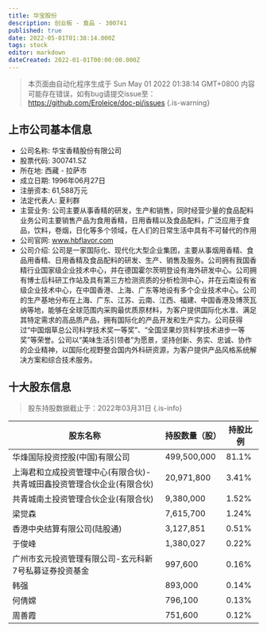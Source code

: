 ```yaml
---
title: 华宝股份
description: 创业板 - 食品 - 300741
published: true
date: 2022-05-01T01:38:14.000Z
tags: stock
editor: markdown
dateCreated: 2022-01-01T00:00:00.000Z
---
```


> 本页面由自动化程序生成于 Sun May 01 2022 01:38:14 GMT+0800
> 内容可能存在错误，如有bug请提交issue至：https://github.com/Eroleice/doc-pi/issues
{.is-warning}

## 上市公司基本信息
- 公司名称: 华宝香精股份有限公司
- 股票代码: 300741.SZ
- 所在地: 西藏 - 拉萨市
- 成立日期: 1996年06月27日
- 注册资本: 61,588万元
- 法定代表人: 夏利群
- 主营业务: 公司主要从事香精的研发，生产和销售，同时经营少量的食品配料业务公司主要销售产品为食用香精，日用香精以及食品配料，广泛应用于食品，饮料，卷烟，日化等多个领域，在人们的日常生活中具有不可替代的作用
- 公司官网: www.hbflavor.com
- 公司介绍: 公司是一家国际化、现代化大型企业集团，主要从事烟用香精、食品用香精、日用香精及食品配料的研发、生产、销售及服务。公司拥有我国香精行业国家级企业技术中心，并在德国霍尔茨明登设有海外研发中心。公司拥有博士后科研工作站及具有第三方检测资质的分析检测中心，并在云南设有省级企业技术中心，在中国香港、上海、广东等地设有多个企业技术中心。公司的生产基地分布在上海、广东、江苏、云南、江西、福建、中国香港及博茨瓦纳等地，能够在全球范围内采购最优质原材料，为客户提供国际化水准、满足其特定需求的高品质产品，拥有国际化的产品开发和生产实力。公司获得过“中国烟草总公司科学技术奖一等奖”、“全国坚果炒货科学技术进步一等奖”等荣誉。公司以“美味生活引领者”为愿景，坚持创新、务实、忠诚、协作的企业精神，以国际化视野整合国内外科研资源，为客户提供产品风格系统解决方案和综合技术服务。


## 十大股东信息
> 股东持股数据截止于：2022年03月31日
{.is-info}

| 股东名称 | 持股数量（股） | 持股比例 |
| --- | --- | --- |
| 华烽国际投资控股(中国)有限公司 | 499,500,000 | 81.1% |
| 上海君和立成投资管理中心(有限合伙)-共青城田鑫投资管理合伙企业(有限合伙) | 20,971,800 | 3.41% |
| 共青城南土投资管理合伙企业(有限合伙) | 9,380,000 | 1.52% |
| 梁觉森 | 7,615,700 | 1.24% |
| 香港中央结算有限公司(陆股通) | 3,127,851 | 0.51% |
| 于俊峰 | 1,380,027 | 0.22% |
| 广州市玄元投资管理有限公司-玄元科新7号私募证券投资基金 | 997,600 | 0.16% |
| 韩强 | 893,000 | 0.14% |
| 何倩嫦 | 796,100 | 0.13% |
| 周善霞 | 751,600 | 0.12% |





